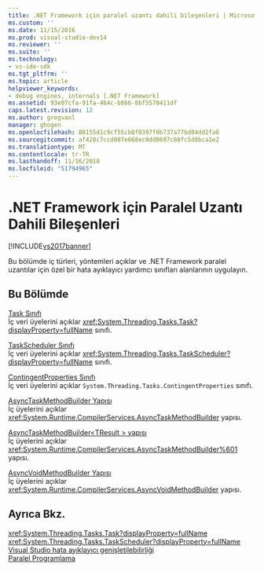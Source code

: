 ```yaml
---
title: .NET Framework için paralel uzantı dahili bileşenleri | Microsoft Docs
ms.custom: ''
ms.date: 11/15/2016
ms.prod: visual-studio-dev14
ms.reviewer: ''
ms.suite: ''
ms.technology:
- vs-ide-sdk
ms.tgt_pltfrm: ''
ms.topic: article
helpviewer_keywords:
- debug engines, internals [.NET Framework]
ms.assetid: 93e07cfa-91fa-464c-b866-8bf5570411df
caps.latest.revision: 12
ms.author: gregvanl
manager: ghogen
ms.openlocfilehash: 88155d1c9cf55cb8f0397f0b737a77bd04dd2fa6
ms.sourcegitcommit: af428c7ccd007e668ec0dd8697c88fc5d8bca1e2
ms.translationtype: MT
ms.contentlocale: tr-TR
ms.lasthandoff: 11/16/2018
ms.locfileid: "51794965"
---
```

# <a name="parallel-extension-internals-for-the-net-framework"></a>.NET Framework için Paralel Uzantı Dahili Bileşenleri
[!INCLUDE[vs2017banner](../../includes/vs2017banner.md)]

Bu bölümde iç türleri, yöntemleri açıklar ve .NET Framework paralel uzantılar için özel bir hata ayıklayıcı yardımcı sınıfları alanlarının uygulayın.  
  
## <a name="in-this-section"></a>Bu Bölümde  
 [Task Sınıfı](../../extensibility/debugger/task-class-internal-members.md)  
 İç veri üyelerini açıklar <xref:System.Threading.Tasks.Task?displayProperty=fullName> sınıfı.  
  
 [TaskScheduler Sınıfı](../../extensibility/debugger/taskscheduler-class-internal-members.md)  
 İç veri üyelerini açıklar <xref:System.Threading.Tasks.TaskScheduler?displayProperty=fullName> sınıfı.  
  
 [ContingentProperties Sınıfı](../../extensibility/debugger/contingentproperties-class-internal-members.md)  
 İç veri üyelerini açıklar `System.Threading.Tasks.ContingentProperties` sınıfı.  
  
 [AsyncTaskMethodBuilder Yapısı](../../extensibility/debugger/asynctaskmethodbuilder-structure-internal-members.md)  
 İç üyelerini açıklar <xref:System.Runtime.CompilerServices.AsyncTaskMethodBuilder> yapısı.  
  
 [AsyncTaskMethodBuilder\<TResult > yapısı](../../extensibility/debugger/asynctaskmethodbuilder-tresult-structure-internal-members.md)  
 İç üyelerini açıklar <xref:System.Runtime.CompilerServices.AsyncTaskMethodBuilder%601> yapısı.  
  
 [AsyncVoidMethodBuilder Yapısı](../../extensibility/debugger/asyncvoidmethodbuilder-structure-internal-members.md)  
 İç üyelerini açıklar <xref:System.Runtime.CompilerServices.AsyncVoidMethodBuilder> yapısı.  
  
## <a name="see-also"></a>Ayrıca Bkz.  
 <xref:System.Threading.Tasks.Task?displayProperty=fullName>   
 <xref:System.Threading.Tasks.TaskScheduler?displayProperty=fullName>   
 [Visual Studio hata ayıklayıcı genişletilebilirliği](../../extensibility/debugger/visual-studio-debugger-extensibility.md)   
 [Paralel Programlama](http://msdn.microsoft.com/library/4d83c690-ad2d-489e-a2e0-b85b898a672d)

